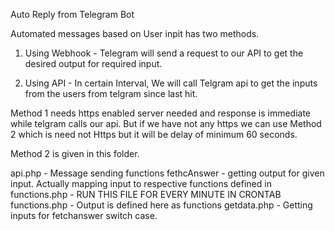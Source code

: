 Auto Reply from Telegram Bot

Automated messages based on User inpit has two methods.

1. Using Webhook - Telegram will send a request to our API to get the desired output for required input.

2. Using API - In certain Interval, We will call Telgram api to get the inputs from the users from telgram since last hit.

Method 1 needs https enabled server needed and response is immediate while telgram calls our api. But if we have not any https we can use Method 2 which is need not Https but it will be delay of minimum 60 seconds.

Method 2 is given in this folder.


api.php - Message sending functions
fethcAnswer - getting output for given input. Actually mapping input to respective functions defined in functions.php - RUN THIS FILE FOR EVERY MINUTE IN CRONTAB
functions.php - Output is defined here as functions
getdata.php - Getting inputs for fetchanswer switch case.

